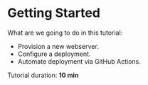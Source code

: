 # Getting Started

What are we going to do in this tutorial:
- Provision a new webserver.
- Configure a deployment.
- Automate deployment via GitHub Actions.

Tutorial duration: **10 min**
